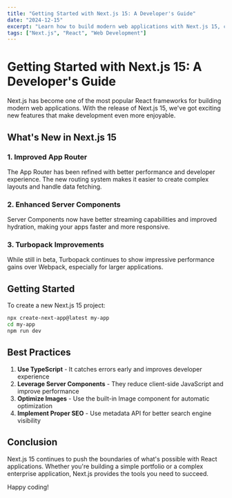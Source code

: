 ```yaml
---
title: "Getting Started with Next.js 15: A Developer's Guide"
date: "2024-12-15"
excerpt: "Learn how to build modern web applications with Next.js 15, covering the latest features and best practices."
tags: ["Next.js", "React", "Web Development"]
---
```


# Getting Started with Next.js 15: A Developer's Guide

Next.js has become one of the most popular React frameworks for building modern web applications. With the release of Next.js 15, we've got exciting new features that make development even more enjoyable.

## What's New in Next.js 15

### 1. Improved App Router

The App Router has been refined with better performance and developer experience. The new routing system makes it easier to create complex layouts and handle data fetching.

### 2. Enhanced Server Components

Server Components now have better streaming capabilities and improved hydration, making your apps faster and more responsive.

### 3. Turbopack Improvements

While still in beta, Turbopack continues to show impressive performance gains over Webpack, especially for larger applications.

## Getting Started

To create a new Next.js 15 project:

```bash
npx create-next-app@latest my-app
cd my-app
npm run dev
```

## Best Practices

1. **Use TypeScript** - It catches errors early and improves developer experience
2. **Leverage Server Components** - They reduce client-side JavaScript and improve performance
3. **Optimize Images** - Use the built-in Image component for automatic optimization
4. **Implement Proper SEO** - Use metadata API for better search engine visibility

## Conclusion

Next.js 15 continues to push the boundaries of what's possible with React applications. Whether you're building a simple portfolio or a complex enterprise application, Next.js provides the tools you need to succeed.

Happy coding!
